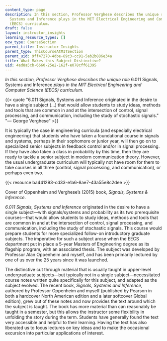 ```yaml
---
content_type: page
description: In this section, Professor Verghese describes the unique role 6.011 Signals,
  Systems and Inference plays in the MIT Electrical Engineering and Computer Science
  (EECS) curriculum.
draft: false
layout: instructor_insights
learning_resource_types: []
ocw_type: CourseSection
parent_title: Instructor Insights
parent_type: ThisCourseAtMITSection
parent_uid: 9ff47270-4dbe-89c3-cc91-5ab2b886e34a
title: What Makes this Subject Distinctive?
uid: 4ad8a5cb-6660-25e2-162f-e078cff61395
---
```

_In this section, Professor Verghese describes the unique role_ 6.011 Signals, Systems and Inference _plays in the MIT Electrical Engineering and Computer Science (EECS) curriculum._

{{< quote "6.011 Signals, Systems and Inference originated in the desire to have a single subject (…) that would allow students to study ideas, methods and tools that are common in and at the intersection of control, signal processing, and communication, including the study of stochastic signals." "— George Verghese" >}}

It is typically the case in engineering curricula (and especially electrical engineering) that students who have taken a foundational course in signals and systems, perhaps in their sophomore or junior year, will then go on to specialized senior subjects in feedback control and/or in signal processing. If they have also taken a class in probability by this time, then they are ready to tackle a senior subject in modern communication theory. However, the usual undergraduate curriculum will typically not have room for them to take courses in all three (control, signal processing, and communication), or perhaps even two.

{{< resource ba441293-cd33-e1a6-8ae7-43a55e8c2dee >}}

Cover of Oppenheim and Verghese’s (2015) book, _Signals, Systems & Inference_.

_6.011_ _Signals, Systems and Inference_ originated in the desire to have a single subject—with signals/systems and probability as its two prerequisite courses—that would allow students to study ideas, methods and tools that are common in and at the intersection of control, signal processing, and communication, including the study of stochastic signals. This course would prepare students for more specialized follow-on introductory graduate subjects. The imperative for such a subject arose when the EECS department put in place a 5-year Masters of Engineering degree as its flagship program, with an associated thesis. The subject was developed by Professor Alan Oppenheim and myself, and has been primarily lectured by one of us over the 25 years since it was launched.

The distinctive cut through material that is usually taught in upper-level undergraduate subjects—but typically not in a single subject—necessitated course notes written quite specifically for this subject, and adapted as the subject evolved. The recent book, _Signals, Systems and Inference_, authored by Professor Oppenheim and myself (published by Pearson in both a hardcover North American edition and a later softcover Global edition), grew out of these notes and now provides the text around which the subject is taught. The book has more material than can reasonably be taught in a semester, but this allows the instructor some flexibility in unfolding the story during the term. Students have generally found the text very accessible and helpful to their learning. Having the text has also liberated us to focus lectures on key ideas and to make the occasional excursion into particular applications of interest.